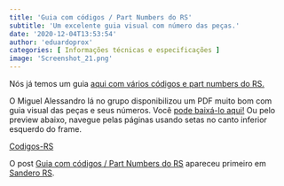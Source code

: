 ```yaml
---
title: 'Guia com códigos / Part Numbers do RS'
subtitle: 'Um excelente guia visual com número das peças.'
date: '2020-12-04T13:53:54'
author: 'eduardoprox'
categories: [ Informações técnicas e especificações ]
image: 'Screenshot_21.png'
---
```


Nós já temos um guia [aqui com vários códigos e part numbers do RS.](https://sanderors.com/lista-com-o-part-number-codigo-de-cada-peca/)


O Miguel Alessandro lá no grupo disponibilizou um PDF muito bom com guia visual das peças e seus números. Você [pode baixá-lo aqui!](https://sanderors.com/wp-content/uploads/2020/12/Codigos-RS.pdf) Ou pelo preview abaixo, navegue pelas páginas usando setas no canto inferior esquerdo do frame.


[Codigos-RS](https://sanderors.com/wp-content/uploads/2020/12/Codigos-RS.pdf)

O post [Guia com códigos / Part Numbers do RS](https://sanderors.com/guia-com-codigos-part-numbers-do-rs/) apareceu primeiro em [Sandero RS](https://sanderors.com).

